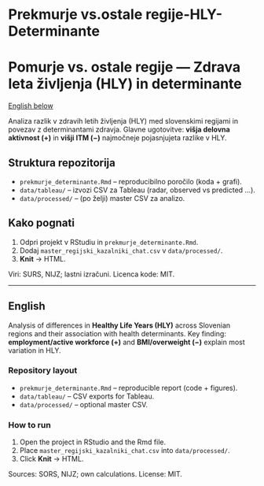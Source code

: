 # Prekmurje vs.ostale regije-HLY-Determinante

# Pomurje vs. ostale regije — Zdrava leta življenja (HLY) in determinante
[English below](#english)

Analiza razlik v zdravih letih življenja (HLY) med slovenskimi regijami in povezav z determinantami zdravja.
Glavne ugotovitve: **višja delovna aktivnost (+)** in **višji ITM (−)** najmočneje pojasnjujeta razlike v HLY.

## Struktura repozitorija
- `prekmurje_determinante.Rmd` – reproducibilno poročilo (koda + grafi).
- `data/tableau/` – izvozi CSV za Tableau (radar, observed vs predicted …).
- `data/processed/` – (po želji) master CSV za analizo.

## Kako pognati
1. Odpri projekt v RStudiu in `prekmurje_determinante.Rmd`.
2. Dodaj `master_regijski_kazalniki_chat.csv` v `data/processed/`.
3. **Knit** → HTML.

Viri: SURS, NIJZ; lastni izračuni. Licenca kode: MIT.

---

## English

Analysis of differences in **Healthy Life Years (HLY)** across Slovenian regions and their association with health determinants.
Key finding: **employment/active workforce (+)** and **BMI/overweight (−)** explain most variation in HLY.

### Repository layout
- `prekmurje_determinante.Rmd` – reproducible report (code + figures).
- `data/tableau/` – CSV exports for Tableau.
- `data/processed/` – optional master CSV.

### How to run
1. Open the project in RStudio and the Rmd file.
2. Place `master_regijski_kazalniki_chat.csv` into `data/processed/`.
3. Click **Knit** → HTML.

Sources: SORS, NIJZ; own calculations. License: MIT.
